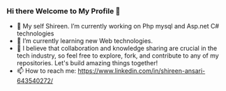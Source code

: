 ### Hi there Welcome to My Profile 👋
- 🔭 My self Shireen. I’m currently working on Php mysql and Asp.net C# technologies
- 🌱 I’m currently learning new Web technologies.
- 🥰  I believe that collaboration and knowledge sharing are crucial in the tech industry, so feel free to explore, fork, and contribute to any of my repositories.            Let's build amazing things together!
- 📫 How to reach me: https://www.linkedin.com/in/shireen-ansari-643540272/


<!--
**Shireen57/Shireen57** is a ✨ _special_ ✨ repository because its `README.md` (this file) appears on your GitHub profile.

Here are some ideas to get you started:


-->
